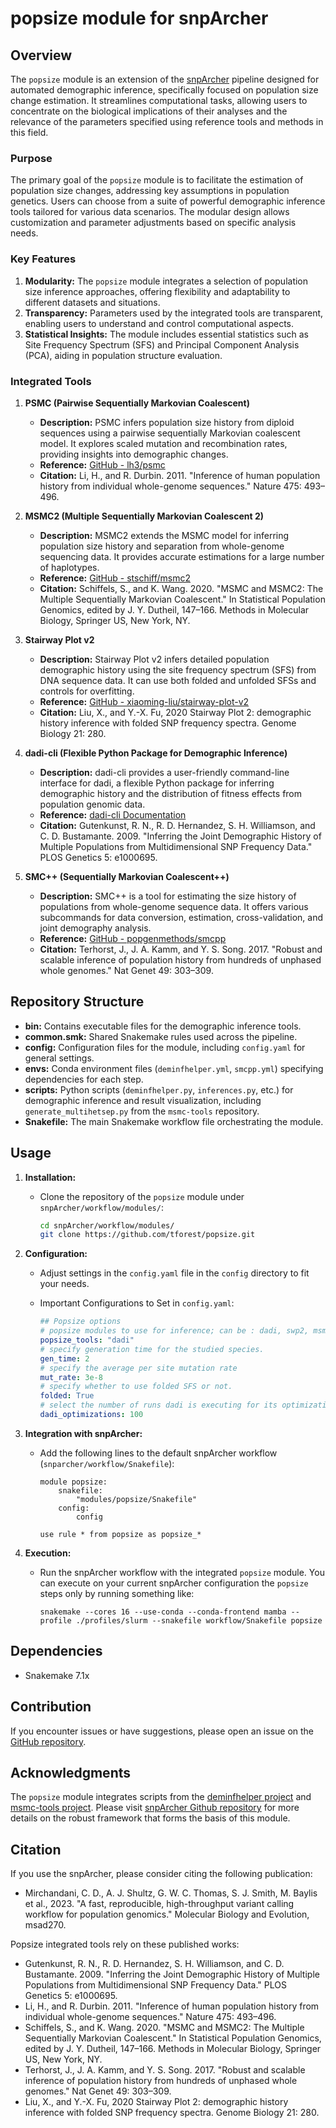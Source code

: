 
# popsize module for snpArcher

## Overview

The `popsize` module is an extension of the [snpArcher](https://github.com/harvardinformatics/snpArcher.git) pipeline designed for automated demographic inference, specifically focused on population size change estimation. It streamlines computational tasks, allowing users to concentrate on the biological implications of their analyses and the relevance of the parameters specified using reference tools and methods in this field.

### Purpose

The primary goal of the `popsize` module is to facilitate the estimation of population size changes, addressing key assumptions in population genetics. Users can choose from a suite of powerful demographic inference tools tailored for various data scenarios. The modular design allows customization and parameter adjustments based on specific analysis needs.

### Key Features

1. **Modularity:** The `popsize` module integrates a selection of population size inference approaches, offering flexibility and adaptability to different datasets and situations.
2. **Transparency:** Parameters used by the integrated tools are transparent, enabling users to understand and control computational aspects.
3. **Statistical Insights:** The module includes essential statistics such as Site Frequency Spectrum (SFS) and Principal Component Analysis (PCA), aiding in population structure evaluation.

### Integrated Tools

1. **PSMC (Pairwise Sequentially Markovian Coalescent)**
   - **Description:** PSMC infers population size history from diploid sequences using a pairwise sequentially Markovian coalescent model. It explores scaled mutation and recombination rates, providing insights into demographic changes.
   - **Reference:** [GitHub - lh3/psmc](https://github.com/lh3/psmc)
   - **Citation:** Li, H., and R. Durbin. 2011. "Inference of human population history from individual whole-genome sequences." Nature 475: 493–496. 

2. **MSMC2 (Multiple Sequentially Markovian Coalescent 2)**
   - **Description:** MSMC2 extends the MSMC model for inferring population size history and separation from whole-genome sequencing data. It provides accurate estimations for a large number of haplotypes.
   - **Reference:** [GitHub - stschiff/msmc2](https://github.com/stschiff/msmc2)
   - **Citation:** Schiffels, S., and K. Wang. 2020. "MSMC and MSMC2: The Multiple Sequentially Markovian Coalescent." In Statistical Population Genomics, edited by J. Y. Dutheil, 147–166. Methods in Molecular Biology, Springer US, New York, NY.

3. **Stairway Plot v2**
   - **Description:** Stairway Plot v2 infers detailed population demographic history using the site frequency spectrum (SFS) from DNA sequence data. It can use both folded and unfolded SFSs and controls for overfitting.
   - **Reference:** [GitHub - xiaoming-liu/stairway-plot-v2](https://github.com/xiaoming-liu/stairway-plot-v2)
   - **Citation:** Liu, X., and Y.-X. Fu, 2020 Stairway Plot 2: demographic history inference with folded SNP frequency spectra. Genome Biology 21: 280.

4. **dadi-cli (Flexible Python Package for Demographic Inference)**
   - **Description:** dadi-cli provides a user-friendly command-line interface for dadi, a flexible Python package for inferring demographic history and the distribution of fitness effects from population genomic data.
   - **Reference:** [dadi-cli Documentation](https://dadi-cli.readthedocs.io)
   - **Citation:** Gutenkunst, R. N., R. D. Hernandez, S. H. Williamson, and C. D. Bustamante. 2009. "Inferring the Joint Demographic History of Multiple Populations from Multidimensional SNP Frequency Data." PLOS Genetics 5: e1000695.
 
5. **SMC++ (Sequentially Markovian Coalescent++)**
   - **Description:** SMC++ is a tool for estimating the size history of populations from whole-genome sequence data. It offers various subcommands for data conversion, estimation, cross-validation, and joint demography analysis.
   - **Reference:** [GitHub - popgenmethods/smcpp](https://github.com/popgenmethods/smcpp)
   - **Citation:** Terhorst, J., J. A. Kamm, and Y. S. Song. 2017. "Robust and scalable inference of population history from hundreds of unphased whole genomes." Nat Genet 49: 303–309.

## Repository Structure

- **bin:** Contains executable files for the demographic inference tools.
- **common.smk:** Shared Snakemake rules used across the pipeline.
- **config:** Configuration files for the module, including `config.yaml` for general settings.
- **envs:** Conda environment files (`deminfhelper.yml`, `smcpp.yml`) specifying dependencies for each step.
- **scripts:** Python scripts (`deminfhelper.py`, `inferences.py`, etc.) for demographic inference and result visualization, including `generate_multihetsep.py` from the `msmc-tools` repository.
- **Snakefile:** The main Snakemake workflow file orchestrating the module.

## Usage

1. **Installation:**
   - Clone the repository of the `popsize` module under `snpArcher/workflow/modules/`:

     ```bash
     cd snpArcher/workflow/modules/
     git clone https://github.com/tforest/popsize.git
     ```

2. **Configuration:**
   - Adjust settings in the `config.yaml` file in the `config` directory to fit your needs.
   - Important Configurations to Set in `config.yaml`:

     ```yaml
     ## Popsize options
     # popsize modules to use for inference; can be : dadi, swp2, msmc2, psmc, smcpp. Specify multiple tools comma-separated: "dadi, swp2, psmc" for example
     popsize_tools: "dadi"
     # specify generation time for the studied species.
     gen_time: 2
     # specify the average per site mutation rate 
     mut_rate: 3e-8
     # specify whether to use folded SFS or not. 
     folded: True
     # select the number of runs dadi is executing for its optimization phase 
     dadi_optimizations: 100
     ```

3. **Integration with snpArcher:**
   - Add the following lines to the default snpArcher workflow (`snparcher/workflow/Snakefile`):

     ```snakemake
     module popsize:
         snakefile:
             "modules/popsize/Snakefile"
         config:
             config

     use rule * from popsize as popsize_*
     ```

4. **Execution:**
   - Run the snpArcher workflow with the integrated `popsize` module. You can execute on your current snpArcher configuration the `popsize` steps only by running something like:

     ```snakemake
     snakemake --cores 16 --use-conda --conda-frontend mamba --profile ./profiles/slurm --snakefile workflow/Snakefile popsize
     ```

## Dependencies

- Snakemake 7.1x


## Contribution

If you encounter issues or have suggestions, please open an issue on the [GitHub repository](https://github.com/tforest/popsize).

## Acknowledgments

The `popsize` module integrates scripts from the [deminfhelper project](https://github.com/tforest/deminfhelper.git) and [msmc-tools project](https://github.com/stschiff/msmc-tools.git). Please visit [snpArcher Github repository](https://github.com/harvardinformatics/snpArcher.git) for more details on the robust framework that forms the basis of this module.

## Citation

If you use the snpArcher, please consider citing the following publication:

- Mirchandani, C. D., A. J. Shultz, G. W. C. Thomas, S. J. Smith, M. Baylis et al., 2023. "A fast, reproducible, high-throughput variant calling workflow for population genomics." Molecular Biology and Evolution, msad270.

Popsize integrated tools rely on these published works:

- Gutenkunst, R. N., R. D. Hernandez, S. H. Williamson, and C. D. Bustamante. 2009. "Inferring the Joint Demographic History of Multiple Populations from Multidimensional SNP Frequency Data." PLOS Genetics 5: e1000695.
- Li, H., and R. Durbin. 2011. "Inference of human population history from individual whole-genome sequences." Nature 475: 493–496.
- Schiffels, S., and K. Wang. 2020. "MSMC and MSMC2: The Multiple Sequentially Markovian Coalescent." In Statistical Population Genomics, edited by J. Y. Dutheil, 147–166. Methods in Molecular Biology, Springer US, New York, NY.
- Terhorst, J., J. A. Kamm, and Y. S. Song. 2017. "Robust and scalable inference of population history from hundreds of unphased whole genomes." Nat Genet 49: 303–309.
- Liu, X., and Y.-X. Fu, 2020 Stairway Plot 2: demographic history inference with folded SNP frequency spectra. Genome Biology 21: 280.
